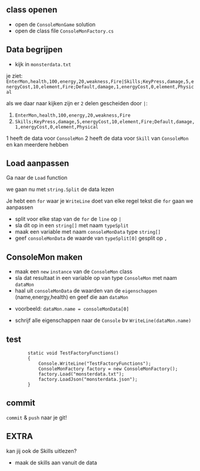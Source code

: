 ## class openen

- open de `ConsoleMonGame` solution
- open de class file `ConsoleMonFactory.cs`

## Data begrijpen

- kijk in `monsterdata.txt`

je ziet:
`EnterMon,health,100,energy,20,weakness,Fire|Skills;KeyPress,damage,5,energyCost,10,element,Fire;Default,damage,1,energyCost,0,element,Physical`

als we daar naar kijken zijn er `2` delen gescheiden door `|`:
1. `EnterMon,health,100,energy,20,weakness,Fire`
2. `Skills;KeyPress,damage,5,energyCost,10,element,Fire;Default,damage,1,energyCost,0,element,Physical`

1 heeft de data voor `ConsoleMon`
2 heeft de data voor `Skill` van `ConsoleMon` en kan meerdere hebben



## Load aanpassen

Ga naar de `Load` function

we gaan nu met `string.Split` de data lezen

Je hebt een `for` waar je `WriteLine` doet van elke regel tekst
die `for` gaan we aanpassen

- split voor elke stap van de `for` de `line` op `|`
- sla dit op in een `string[]` met naam `typeSplit`
- maak een variable met naam `consoleMonData` type `string[]` 
- geef `consoleMonData` de waarde van `typeSplit[0]` gesplit op `,`


## ConsoleMon maken

- maak een `new` `instance` van de `ConsoleMon` class
- sla dat resultaat in een variable op van type `ConsoleMon` met naam `dataMon`
- haal uit `consoleMonData` de waarden van de `eigenschappen` (name,energy,health) en geef die aan `dataMon`
* voorbeeld: `dataMon.name = consoleMonData[0]`

- schrijf alle eigenschappen naar de `Console` bv `WriteLine(dataMon.name)`

## test


```
        static void TestFactoryFunctions()
        {
            Console.WriteLine("TestFactoryFunctions");
            ConsoleMonFactory factory = new ConsoleMonFactory();
            factory.Load("monsterdata.txt");
            factory.LoadJson("monsterdata.json");
        }
```

## commit

`commit` & `push` naar je git!

## EXTRA

kan jij ook de Skills uitlezen?
- maak de skills aan vanuit de data